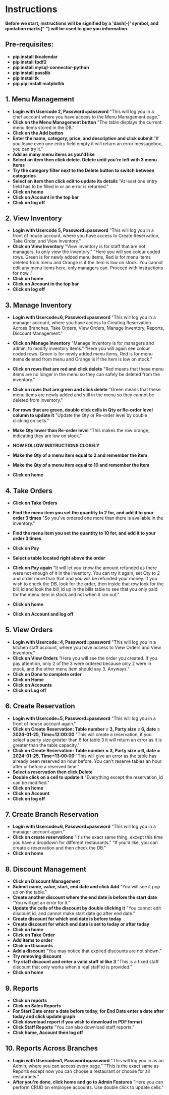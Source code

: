 # Instructions

**Before we start, instructions will be signified by a 'dash(-)' symbol, and quotation marks(" ") will be used to give you information.**

## Pre-requisites:
- **pip install tkcalendar**
- **pip install fpdf2**
- **pip install mysql-connector-python**
- **pip install passlib**
- **pip install tk**
- **pip pip install matplotlib**

## 1. Menu Management
- **Login with Usercode 2, Password=password**
  "This will log you in a chef account where you have access to the Menu Management page."
- **Click on the Menu Management button**
  "The table displays the current menu items stored in the DB."
- **Click on the Add button**
- **Enter the name, category, price, and description and click submit**
  "If you leave even one entry field empty it will return an error messagebox, you can try it."
- **Add as many menu items as you'd like**
- **Select an item then click delete. Delete until you're left with 3 menu items**
- **Try the category filter next to the Delete button to switch between categories**
- **Select an item then click edit to update its details**
  "At least one entry field has to be filled in or an error is returned."
- **Click on home**
- **Click on Account in the top bar**
- **Click on log off**

## 2. View Inventory
- **Login with Usercode 5, Password=password**
  "This will log you in a front of house account, where you have access to Create Reservation, Take Order, and View Inventory."
- **Click on View Inventory**
  "View Inventory is for staff that are not managers, to only view the inventory."
  "Here you will see colour coded rows. Green is for newly added menu items, Red is for menu items deleted from menu and Orange is if the item is low on stock. You cannot edit any menu items here, only managers can. Proceed with instructions for now.."
- **Click on home**
- **Click on Account in the top bar**
- **Click on log off**

## 3. Manage Inventory
- **Login with Usercode=6, Password=password**
  "This will log you in a manager account, where you have access to Creating Reservation Across Branches, Take Orders, View Orders, Manage Inventory, Reports, Discount Management."
- **Click on Manage Inventory**
  "Manage Inventory is for managers and admin, to modify inventory items."
  "Here you will again see colour coded rows. Green is for newly added menu items, Red is for menu items deleted from menu and Orange is if the item is low on stock."
- **Click on rows that are red and click delete**
  "Red means that these menu items are no longer in the menu so they can safely be deleted from the inventory."
- **Click on rows that are green and click delete**
  "Green means that these menu items are newly added and still in the menu so they cannot be deleted from inventory."
- **For rows that are green, double click cells in Qty or Re-order level column to update it**
  "Update the Qty or Re-order level by double clicking on cells."
- **Make Qty lower than Re-order level**
  "This makes the row orange, indicating they are low on stock."

- **NOW FOLLOW INSTRUCTIONS CLOSELY**
- **Make the Qty of a menu item equal to 2 and remember the item**
- **Make the Qty of a menu item equal to 10 and remember the item**
- **Click on home**

## 4. Take Orders
- **Click on Take Orders**
- **Find the menu item you set the quantity to 2 for, and add it to your order 3 times**
  "So you've ordered one more than there is available in the inventory."
- **Find the menu item you set the quantity to 10 for, and add it to your order 3 times**
- **Click on Pay**
- **Select a table located right above the order**
- **Click on Pay again**
  "It will let you know the amount refunded as there were not enough of it in the inventory. You can try it again, set Qty to 2 and order more than that and you will be refunded your money. If you wish to check the DB, look for the order, then inside that row look for the bill_id and look the bill_id up in the bills table to see that you only paid for the menu item in stock and not when it ran out."

- **Click on home**
- **Click on Account and log off**

## 5. View Orders
- **Login with Usercode=4, Password=password**
  "This will log you in a kitchen staff account, where you have access to View Orders and View Inventory."
- **Click on View Orders**
  "Here you will see the order you created. If you pay attention, only 2 of the 3 were ordered because only 2 were in stock, and the other menu item should say 3. Anyways."
- **Click on Done to complete order**
- **Click on Home**
- **Click on Accounts**
- **Click on Log off**

## 6. Create Reservation
- **Login with Usercode=5, Password=password**
  "This will log you in a front of house account again."
- **Click on Create Reservation: Table number = 3, Party size = 6, date = 2024-01-25, Time=12:00:00**
  "This will create a reservation, if you select a party size greater than 6 for table 3 it will return an error as it is greater than the table capacity."
- **Click on Create Reservation: Table number = 3, Party size = 6, date = 2024-01-25, Time=13:00:00**
  "This will give an error as the table has already been reserved an hour before. You can't reserve tables an hour after or before a reserved time."
- **Select a reservation then click Delete**
- **Double click on a cell to update it**
  "Everything except the reservation_id can be modified."
- **Click on home**
- **Click on Account**
- **Click on log off**

## 7. Create Branch Reservation
- **Login with Usercode=6, Password=password**
  "This will log you in a manager account again."
- **Click on create reservations**
  "It's the exact same thing, except this time you have a dropdown for different restaurants."
  "If you'd like, you can create a reservation and then check the DB."
- **Click on home**

## 8. Discount Management
- **Click on Discount Management**
- **Submit name, value, start, end date and click Add**
  "You will see it pop up on the table."
- **Create another discount where the end date is before the start date**
  "You will get an error for it."
- **Update the cells of the discount by double clicking it**
  "You cannot edit discount id, and cannot make start date go after end date."
- **Create discount for which end date is before today**
- **Create discount for which end date is set to today or after today**
- **Click on home**
- **Click on Take Order**
- **Add items to order**
- **Click on Discounts**
- **Add a discount**
  "You may notice that expired discounts are not shown."
- **Try removing discount**
- **Try staff discount and enter a valid staff id like 3**
  "This is a fixed staff discount that only works when a real staff id is provided."
- **Click on home**

## 9. Reports
- **Click on reports**
- **Click on Sales Reports**
- **For Start Date enter a date before today, for End Date enter a date after today and click update graph**
- **Click download report if you wish to download in PDF format**
- **Click Staff Reports**
  "You can also download staff reports."
- **Click home, Account then log off**

## 10. Reports Across Branches
- **Login with Usercode=1, Password=password**
  "This will log you in as an Admin, where you can access every page."
  "This is the exact same as Reports except now you can choose a restaurant or choose for all restaurants."
- **After you're done, click home and go to Admin Features**
  "Here you can perform CRUD on employee accounts. Use double click to update cells."

